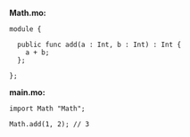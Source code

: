 **Math.mo:**

```motoko
module {

  public func add(a : Int, b : Int) : Int {
    a + b;
  };

};
```

**main.mo:**

```motoko
import Math "Math";

Math.add(1, 2); // 3
```
